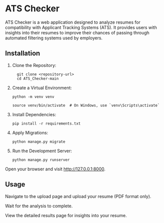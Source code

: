 # ATS Checker
ATS Checker is a web application designed to analyze resumes for compatibility with Applicant Tracking Systems (ATS). It provides users with insights into their resumes to improve their chances of passing through automated filtering systems used by employers.


## Installation

1. Clone the Repository:

         git clone <repository-url>
         cd ATS_Checker-main

2. Create a Virtual Environment:

       python -m venv venv

       source venv/bin/activate  # On Windows, use `venv\Scripts\activate`

3. Install Dependencies:

       pip install -r requirements.txt

4. Apply Migrations:

       python manage.py migrate

5. Run the Development Server:

       python manage.py runserver

Open your browser and visit http://127.0.0.1:8000.

## Usage
Navigate to the upload page and upload your resume (PDF format only).

Wait for the analysis to complete.

View the detailed results page for insights into your resume.
